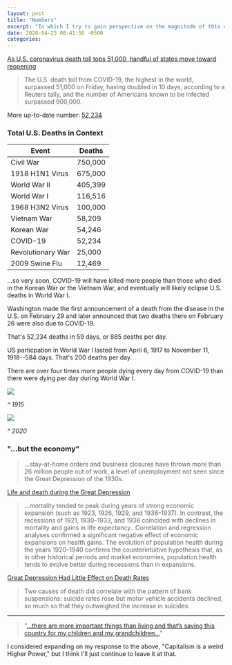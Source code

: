 ```yaml
---
layout: post
title: "Numbers"
excerpt: "In which I try to gain perspective on the magnitude of this crisis"
date: 2020-04-25 08:41:56 -0500
categories: 
---
```


[As U.S. coronavirus death toll tops 51,000, handful of states move toward reopening](https://www.reuters.com/article/us-health-coronavirus-usa/as-u-s-coronavirus-death-toll-tops-50000-handful-of-states-edge-toward-reopening-idUSKCN22622M)

>The U.S. death toll from COVID-19, the highest in the world, surpassed 51,000 on Friday, having doubled in 10 days, according to a Reuters tally, and the number of Americans known to be infected surpassed 900,000.

More up-to-date number: [52,234](https://twitter.com/AndyBiotech/status/1253859071050108930)

### Total U.S. Deaths in Context

|Event|Deaths|
|-----|------|
|Civil War|750,000|
|1918 H1N1 Virus|675,000|
|World War II|405,399|
|World War I|116,516|
|1968 H3N2 Virus|100,000|
|Vietnam War|58,209|
|Korean War|54,246|
|COVID-19|52,234|
|Revolutionary War|25,000|
|2009 Swine Flu|12,469|

...so very soon, COVID-19 will have killed more people than those who died in the Korean War or the Vietnam War, and eventually will likely eclipse U.S. deaths in World War I.

Washington made the first announcement of a death from the disease in the U.S. on February 29 and later announced that two deaths there on February 26 were also due to COVID-19.

That's 52,234 deaths in 59 days, or 885 deaths per day.

US particpation in World War I lasted from April 6, 1917 to November 11, 1918--584 days. That's 200 deaths per day.

There are over four times more people dying every day from COVID-19 than there were dying per day during World War I.

![]({{site.baseurl}}/assets/2020/04/lusitania-coffins_2898200k.jpg)

_^ 1915_

![]({{site.baseurl}}/assets/2020/04/EVQBgX8VAAE1Wp5.jpg)

_^ 2020_

### "...but the economy"

>...stay-at-home orders and business closures have thrown more than 26 million people out of work, a level of unemployment not seen since the Great Depression of the 1930s.

[Life and death during the Great Depression](https://www.pnas.org/content/106/41/17290)

>...mortality tended to peak during years of strong economic expansion (such as 1923, 1926, 1929, and 1936–1937). In contrast, the recessions of 1921, 1930–1933, and 1938 coincided with declines in mortality and gains in life expectancy...Correlation and regression analyses confirmed a significant negative effect of economic expansions on health gains. The evolution of population health during the years 1920–1940 confirms the counterintuitive hypothesis that, as in other historical periods and market economies, population health tends to evolve better during recessions than in expansions.

[Great Depression Had Little Effect on Death Rates](https://www.smithsonianmag.com/science-nature/great-depression-had-little-effect-on-death-rates-46713514/)

>Two causes of death did correlate with the pattern of bank suspensions: suicide rates rose but motor vehicle accidents declined, so much so that they outweighed the increase in suicides.

---

>"[...there are more important things than living and that’s saving this country for my children and my grandchildren...](https://twitter.com/i/status/1252972712437452800)"

I considered expanding on my response to the above, "Capitalism is a weird Higher Power," but I think I'll just continue to leave it at that.
